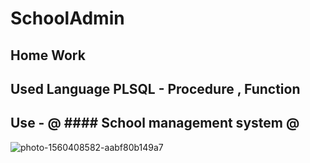 # SchoolAdmin

## Home Work

## Used Language PLSQL - Procedure , Function

## Use - @ #### School management system @




![photo-1560408582-aabf80b149a7](https://user-images.githubusercontent.com/52432199/62557704-73eb4a00-b8b2-11e9-88ab-a3a13bf29b02.jpg)
